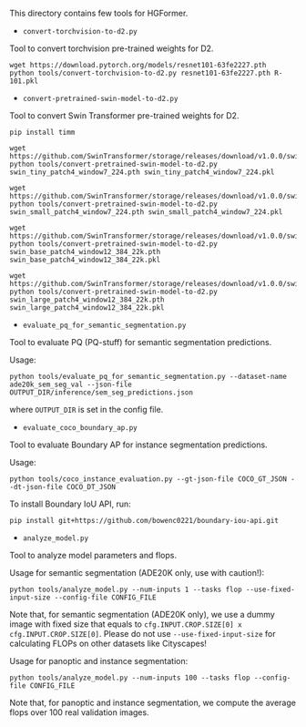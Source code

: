 This directory contains few tools for HGFormer.

* `convert-torchvision-to-d2.py`

Tool to convert torchvision pre-trained weights for D2.

```
wget https://download.pytorch.org/models/resnet101-63fe2227.pth
python tools/convert-torchvision-to-d2.py resnet101-63fe2227.pth R-101.pkl
```

* `convert-pretrained-swin-model-to-d2.py`

Tool to convert Swin Transformer pre-trained weights for D2.

```
pip install timm

wget https://github.com/SwinTransformer/storage/releases/download/v1.0.0/swin_tiny_patch4_window7_224.pth
python tools/convert-pretrained-swin-model-to-d2.py swin_tiny_patch4_window7_224.pth swin_tiny_patch4_window7_224.pkl

wget https://github.com/SwinTransformer/storage/releases/download/v1.0.0/swin_small_patch4_window7_224.pth
python tools/convert-pretrained-swin-model-to-d2.py swin_small_patch4_window7_224.pth swin_small_patch4_window7_224.pkl

wget https://github.com/SwinTransformer/storage/releases/download/v1.0.0/swin_base_patch4_window12_384_22k.pth
python tools/convert-pretrained-swin-model-to-d2.py swin_base_patch4_window12_384_22k.pth swin_base_patch4_window12_384_22k.pkl

wget https://github.com/SwinTransformer/storage/releases/download/v1.0.0/swin_large_patch4_window12_384_22k.pth
python tools/convert-pretrained-swin-model-to-d2.py swin_large_patch4_window12_384_22k.pth swin_large_patch4_window12_384_22k.pkl
```

* `evaluate_pq_for_semantic_segmentation.py`

Tool to evaluate PQ (PQ-stuff) for semantic segmentation predictions.

Usage:

```
python tools/evaluate_pq_for_semantic_segmentation.py --dataset-name ade20k_sem_seg_val --json-file OUTPUT_DIR/inference/sem_seg_predictions.json
```

where `OUTPUT_DIR` is set in the config file.

* `evaluate_coco_boundary_ap.py`

Tool to evaluate Boundary AP for instance segmentation predictions.

Usage:

```
python tools/coco_instance_evaluation.py --gt-json-file COCO_GT_JSON --dt-json-file COCO_DT_JSON
```

To install Boundary IoU API, run:

```
pip install git+https://github.com/bowenc0221/boundary-iou-api.git
```

* `analyze_model.py`

Tool to analyze model parameters and flops.

Usage for semantic segmentation (ADE20K only, use with caution!):

```
python tools/analyze_model.py --num-inputs 1 --tasks flop --use-fixed-input-size --config-file CONFIG_FILE
```

Note that, for semantic segmentation (ADE20K only), we use a dummy image with fixed size that equals to `cfg.INPUT.CROP.SIZE[0] x cfg.INPUT.CROP.SIZE[0]`.
Please do not use `--use-fixed-input-size` for calculating FLOPs on other datasets like Cityscapes!

Usage for panoptic and instance segmentation:

```
python tools/analyze_model.py --num-inputs 100 --tasks flop --config-file CONFIG_FILE
```

Note that, for panoptic and instance segmentation, we compute the average flops over 100 real validation images.
